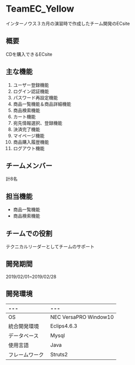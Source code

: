 # TeamEC_Yellow
インターノウス３カ月の演習時で作成したチーム開発のECsite
       
## 概要
        
CDを購入できるECsite
    
## 主な機能
1. ユーザー登録機能  
1. ログイン認証機能  
1. パスワード再設定機能  
1. 商品一覧機能＆商品詳細機能  
1. 商品検索機能  
1. カート機能  
1. 宛先情報選択、登録機能  
1. 決済完了機能  
1. マイページ機能  
1. 商品購入履歴機能  
1. ログアウト機能  

## チームメンバー  
計8名  

## 担当機能
- 商品一覧機能
- 商品検索機能  

## チームでの役割
テクニカルリーダーとしてチームのサポート

## 開発期間  
2019/02/01~2019/02/28

## 開発環境
| ---         　| ---                    |
|:--------------|:-----------------------|
| OS          　| NEC VersaPRO Window10  |
| 統合開発環境 　| Eclips4.6.3            |
| データベース 　| Mysql                  |
| 使用言語　　 　| Java                   |
| フレームワーク | Struts2                |
